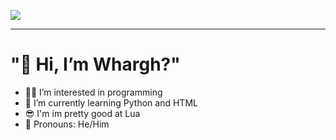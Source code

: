 <p>
    <a href="https://www.youtube.com/watch?v=dQw4w9WgXcQ"
      ><img
        src="https://readme-typing-svg.herokuapp.com?font=Fira+Code&duration=2000&pause=1500&color=36C32E&multiline=true&width=435&height=435&lines=import+time;onprofile+%3D+True;%23+print+hi+on+profile;while+onprofile%3A;++++time.sleep(1);++++print(%22Hi+im+Whargh!+%3A0)%22);++++%23done+%3A)"
    /></a>
  </p>
  
  <hr>
  <h1>"👋 Hi, I’m Whargh?"</h1>
  
  - 👨‍💻 I’m interested in programming
  - 🌱 I’m currently learning Python and HTML
  - 😎 I'm im pretty good at Lua
  - 🫃 Pronouns: He/Him
